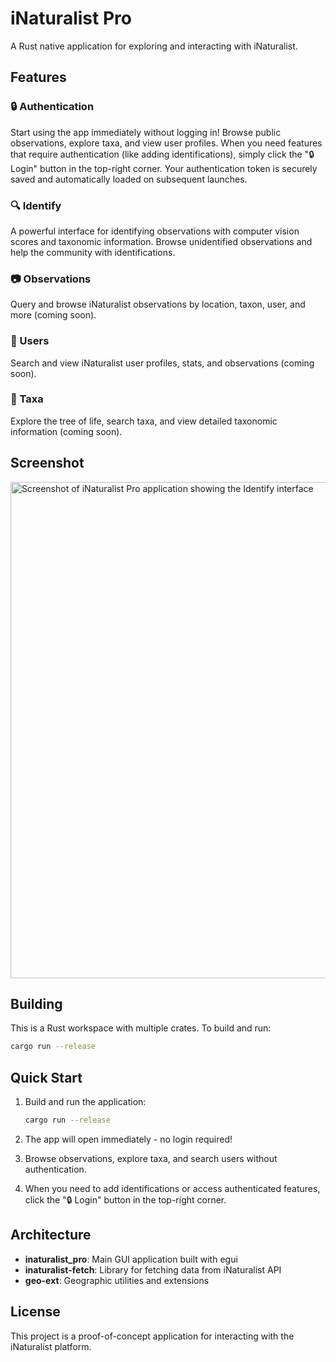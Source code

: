 # iNaturalist Pro

A Rust native application for exploring and interacting with iNaturalist.

## Features

### 🔒 Authentication
Start using the app immediately without logging in! Browse public observations, explore taxa, and view user profiles. When you need features that require authentication (like adding identifications), simply click the "🔒 Login" button in the top-right corner. Your authentication token is securely saved and automatically loaded on subsequent launches.

### 🔍 Identify
A powerful interface for identifying observations with computer vision scores and taxonomic information. Browse unidentified observations and help the community with identifications.

### 📷 Observations
Query and browse iNaturalist observations by location, taxon, user, and more (coming soon).

### 👤 Users
Search and view iNaturalist user profiles, stats, and observations (coming soon).

### 🌿 Taxa
Explore the tree of life, search taxa, and view detailed taxonomic information (coming soon).

## Screenshot

<img width="1393" height="794" alt="Screenshot of iNaturalist Pro application showing the Identify interface" src="https://github.com/user-attachments/assets/f5461dbd-9d95-4b86-8036-11c5a10dd310" />

## Building

This is a Rust workspace with multiple crates. To build and run:

```bash
cargo run --release
```

## Quick Start

1. Build and run the application:
   ```bash
   cargo run --release
   ```

2. The app will open immediately - no login required!

3. Browse observations, explore taxa, and search users without authentication.

4. When you need to add identifications or access authenticated features, click the "🔒 Login" button in the top-right corner.

## Architecture

- **inaturalist_pro**: Main GUI application built with egui
- **inaturalist-fetch**: Library for fetching data from iNaturalist API
- **geo-ext**: Geographic utilities and extensions

## License

This project is a proof-of-concept application for interacting with the iNaturalist platform.